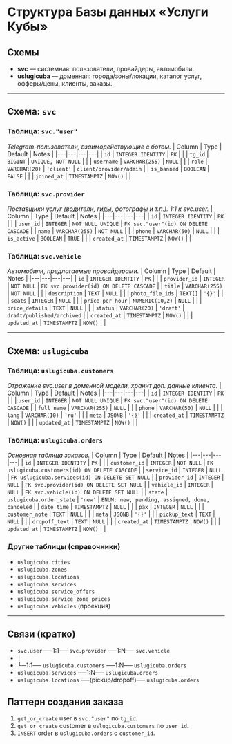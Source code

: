 # Структура Базы данных «Услуги Кубы»

## Схемы
- **svc** — системная: пользователи, провайдеры, автомобили.
- **uslugicuba** — доменная: города/зоны/локации, каталог услуг, офферы/цены, клиенты, заказы.

---

## Схема: `svc`

### Таблица: `svc."user"`
*Telegram-пользователи, взаимодействующие с ботом.*
| Column | Type | Default | Notes |
|---|---|---|---|
| `id` | `INTEGER IDENTITY` | `PK` | |
| `tg_id` | `BIGINT` | `UNIQUE, NOT NULL` | |
| `username` | `VARCHAR(255)` | `NULL` | |
| `role` | `VARCHAR(20)` | `'client'` | `client/provider/admin` |
| `is_banned` | `BOOLEAN` | `FALSE` | |
| `joined_at` | `TIMESTAMPTZ` | `NOW()` | |

### Таблица: `svc.provider`
*Поставщики услуг (водители, гиды, фотографы и т.п.). 1:1 к svc.user.*
| Column | Type | Default | Notes |
|---|---|---|---|
| `id` | `INTEGER IDENTITY` | `PK` | |
| `user_id` | `INTEGER` | `NOT NULL UNIQUE` | `FK svc."user"(id) ON DELETE CASCADE` |
| `name` | `VARCHAR(255)` | `NOT NULL` | |
| `phone` | `VARCHAR(50)` | `NULL` | |
| `is_active` | `BOOLEAN` | `TRUE` | |
| `created_at` | `TIMESTAMPTZ` | `NOW()` | |

### Таблица: `svc.vehicle`
*Автомобили, предлагаемые провайдерами.*
| Column | Type | Default | Notes |
|---|---|---|---|
| `id` | `INTEGER IDENTITY` | `PK` | |
| `provider_id` | `INTEGER` | `NOT NULL` | `FK svc.provider(id) ON DELETE CASCADE` |
| `title` | `VARCHAR(255)` | `NOT NULL` | |
| `description` | `TEXT` | `NULL` | |
| `photo_file_ids` | `TEXT[]` | `'{}'` | |
| `seats` | `INTEGER` | `NULL` | |
| `price_per_hour` | `NUMERIC(10,2)` | `NULL` | |
| `price_details` | `TEXT` | `NULL` | |
| `status` | `VARCHAR(20)` | `'draft'` | `draft/published/archived` |
| `created_at` | `TIMESTAMPTZ` | `NOW()` | |
| `updated_at` | `TIMESTAMPTZ` | `NOW()` | |

---

## Схема: `uslugicuba`

### Таблица: `uslugicuba.customers`
*Отражение svc.user в доменной модели, хранит доп. данные клиента.*
| Column | Type | Default | Notes |
|---|---|---|---|
| `id` | `INTEGER IDENTITY` | `PK` | |
| `user_id` | `INTEGER` | `NOT NULL UNIQUE` | `FK svc."user"(id) ON DELETE CASCADE` |
| `full_name` | `VARCHAR(255)` | `NULL` | |
| `phone` | `VARCHAR(50)` | `NULL` | |
| `lang` | `VARCHAR(10)` | `'ru'` | |
| `meta` | `JSONB` | `'{}'` | |
| `created_at` | `TIMESTAMPTZ` | `NOW()` | |
| `updated_at` | `TIMESTAMPTZ` | `NOW()` | |

### Таблица: `uslugicuba.orders`
*Основная таблица заказов.*
| Column | Type | Default | Notes |
|---|---|---|---|
| `id` | `INTEGER IDENTITY` | `PK` | |
| `customer_id` | `INTEGER` | `NOT NULL` | `FK uslugicuba.customers(id) ON DELETE CASCADE` |
| `service_id` | `INTEGER` | `NULL` | `FK uslugicuba.services(id) ON DELETE SET NULL` |
| `provider_id` | `INTEGER` | `NULL` | `FK svc.provider(id) ON DELETE SET NULL` |
| `vehicle_id` | `INTEGER` | `NULL` | `FK svc.vehicle(id) ON DELETE SET NULL` |
| `state` | `uslugicuba.order_state` | `'new'` | `ENUM: new, pending, assigned, done, canceled` |
| `date_time` | `TIMESTAMPTZ` | `NULL` | |
| `pax` | `INTEGER` | `NULL` | |
| `customer_note` | `TEXT` | `NULL` | |
| `meta` | `JSONB` | `'{}'` | |
| `pickup_text` | `TEXT` | `NULL` | |
| `dropoff_text` | `TEXT` | `NULL` | |
| `created_at` | `TIMESTAMPTZ` | `NOW()` | |
| `updated_at` | `TIMESTAMPTZ` | `NOW()` | |

### Другие таблицы (справочники)
- `uslugicuba.cities`
- `uslugicuba.zones`
- `uslugicuba.locations`
- `uslugicuba.services`
- `uslugicuba.service_offers`
- `uslugicuba.service_zone_prices`
- `uslugicuba.vehicles` (проекция)

---
## Связи (кратко)
- `svc.user` ──1:1── `svc.provider` ──1:N── `svc.vehicle`
-    │
-    └─1:1── `uslugicuba.customers` ──1:N── `uslugicuba.orders`
- `uslugicuba.services` ──1:N── `uslugicuba.orders`
- `uslugicuba.locations` ──(pickup/dropoff)── `uslugicuba.orders`

## Паттерн создания заказа
1. `get_or_create` user в `svc."user"` по `tg_id`.
2. `get_or_create` customer в `uslugicuba.customers` по `user_id`.
3. `INSERT` order в `uslugicuba.orders` с `customer_id`.